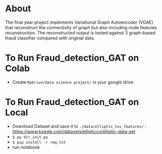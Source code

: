 # About
The final year project implements Variational Graph Autoencoder (VGAE) that reconstruct the connectivity of graph but also including node features reconstruction. The reconstructed output is tested against 3 graph-based fraud classifier compared with original data.

# To Run Fraud_detection_GAT on Colab
- Create `MyDrive/data science project/` in your google drive

# To Run Fraud_detection_GAT on Local
- Download Dataset and save it to `./data/elliptic_txs_features/` : https://www.kaggle.com/datasets/ellipticco/elliptic-data-set
- `$ py dir_init.py`
- `$ pip install -r req.txt`
- run notebook
